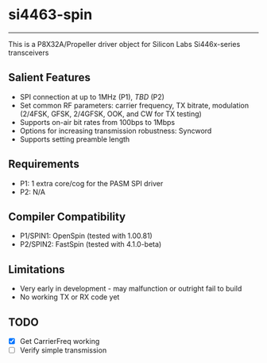 # si4463-spin 
---------------

This is a P8X32A/Propeller driver object for Silicon Labs Si446x-series transceivers

## Salient Features

* SPI connection at up to 1MHz (P1), _TBD_ (P2)
* Set common RF parameters: carrier frequency, TX bitrate, modulation (2/4FSK, GFSK, 2/4GFSK, OOK, and CW for TX testing)
* Supports on-air bit rates from 100bps to 1Mbps
* Options for increasing transmission robustness: Syncword
* Supports setting preamble length

## Requirements

* P1: 1 extra core/cog for the PASM SPI driver
* P2: N/A

## Compiler Compatibility

* P1/SPIN1: OpenSpin (tested with 1.00.81)
* P2/SPIN2: FastSpin (tested with 4.1.0-beta)

## Limitations

* Very early in development - may malfunction or outright fail to build
* No working TX or RX code yet

## TODO

- [x] Get CarrierFreq working
- [ ] Verify simple transmission
